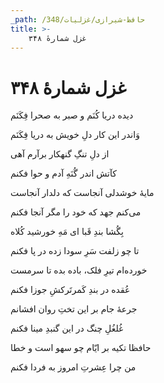 ```yaml
---
_path: /حافظ-شیرازی/غزلیات/348
title: >-
    غزل شمارهٔ ۳۴۸
---
```

# غزل شمارهٔ ۳۴۸

<div class="b" id="bn1"><div class="m1"><p>دیده دریا کُنَم و صبر به صحرا فِکَنَم</p></div>
<div class="m2"><p>وَاندر این کار دلِ خویش به دریا فِکَنَم</p></div></div>
<div class="b" id="bn2"><div class="m1"><p>از دلِ تنگِ گنهکار برآرم آهی</p></div>
<div class="m2"><p>کآتش اندر گُنَهِ آدم و حوا فکنم</p></div></div>
<div class="b" id="bn3"><div class="m1"><p>مایهٔ خوشدلی آنجاست که دلدار آنجاست</p></div>
<div class="m2"><p>می‌کنم جهد که خود را مگر آنجا فکنم</p></div></div>
<div class="b" id="bn4"><div class="m1"><p>بِگُشا بندِ قَبا ای مَهِ خورشید کُلاه</p></div>
<div class="m2"><p>تا چو زلفت سَرِ سودا زده در پا فکنم</p></div></div>
<div class="b" id="bn5"><div class="m1"><p>خورده‌ام تیرِ فلک، باده بده تا سرمست</p></div>
<div class="m2"><p>عُقده در بندِ کَمرتَرکشِ جوزا فکنم</p></div></div>
<div class="b" id="bn6"><div class="m1"><p>جرعهٔ جام بر این تختِ روان افشانم</p></div>
<div class="m2"><p>غُلغُلِ چنگ در این گنبدِ مینا فکنم</p></div></div>
<div class="b" id="bn7"><div class="m1"><p>حافظا تکیه بر ایّام چو سهو است و خطا</p></div>
<div class="m2"><p>من چرا عِشرتِ امروز به فردا فکنم</p></div></div>
